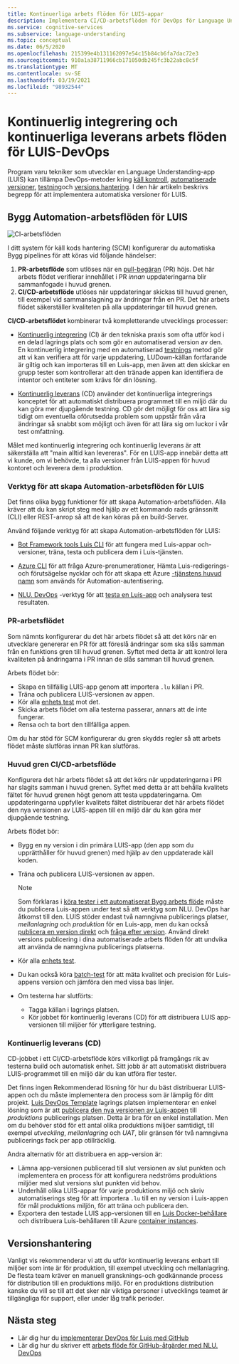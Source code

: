 ```yaml
---
title: Kontinuerliga arbets flöden för LUIS-appar
description: Implementera CI/CD-arbetsflöden för DevOps för Language Understanding (LUIS).
ms.service: cognitive-services
ms.subservice: language-understanding
ms.topic: conceptual
ms.date: 06/5/2020
ms.openlocfilehash: 215399e4b131162097e54c15b84cb6fa7dac72e3
ms.sourcegitcommit: 910a1a38711966cb171050db245fc3b22abc8c5f
ms.translationtype: MT
ms.contentlocale: sv-SE
ms.lasthandoff: 03/19/2021
ms.locfileid: "98932544"
---
```

# <a name="continuous-integration-and-continuous-delivery-workflows-for-luis-devops"></a>Kontinuerlig integrering och kontinuerliga leverans arbets flöden för LUIS-DevOps

Program varu tekniker som utvecklar en Language Understanding-app (LUIS) kan tillämpa DevOps-metoder kring [käll kontroll](luis-concept-devops-sourcecontrol.md), [automatiserade versioner](luis-concept-devops-automation.md), [testning](luis-concept-devops-testing.md)och [versions hantering](luis-concept-devops-automation.md#release-management). I den här artikeln beskrivs begrepp för att implementera automatiska versioner för LUIS.

## <a name="build-automation-workflows-for-luis"></a>Bygg Automation-arbetsflöden för LUIS

![CI-arbetsflöden](./media/luis-concept-devops-automation/luis-automation.png)

I ditt system för käll kods hantering (SCM) konfigurerar du automatiska Bygg pipelines för att köras vid följande händelser:

1. **PR-arbetsflöde** som utlöses när en [pull-begäran](https://help.github.com/github/collaborating-with-issues-and-pull-requests/about-pull-requests) (PR) höjs. Det här arbets flödet verifierar innehållet i PR *innan* uppdateringarna blir sammanfogade i huvud grenen.
1. **CI/CD-arbetsflöde** utlöses när uppdateringar skickas till huvud grenen, till exempel vid sammanslagning av ändringar från en PR. Det här arbets flödet säkerställer kvaliteten på alla uppdateringar till huvud grenen.

**CI/CD-arbetsflödet** kombinerar två kompletterande utvecklings processer:

* [Kontinuerlig integrering](/azure/devops/learn/what-is-continuous-integration) (CI) är den tekniska praxis som ofta utför kod i en delad lagrings plats och som gör en automatiserad version av den. En kontinuerlig integrering med en automatiserad [testnings](luis-concept-devops-testing.md) metod gör att vi kan verifiera att för varje uppdatering, LUDown-källan fortfarande är giltig och kan importeras till en Luis-app, men även att den skickar en grupp tester som kontrollerar att den tränade appen kan identifiera de intentor och entiteter som krävs för din lösning.

* [Kontinuerlig leverans](/azure/devops/learn/what-is-continuous-delivery) (CD) använder det kontinuerliga integrerings konceptet för att automatiskt distribuera programmet till en miljö där du kan göra mer djupgående testning. CD gör det möjligt för oss att lära sig tidigt om eventuella oförutsedda problem som uppstår från våra ändringar så snabbt som möjligt och även för att lära sig om luckor i vår test omfattning.

Målet med kontinuerlig integrering och kontinuerlig leverans är att säkerställa att "main alltid kan levereras". För en LUIS-app innebär detta att vi kunde, om vi behövde, ta alla versioner från LUIS-appen för huvud kontoret och leverera dem i produktion.

### <a name="tools-for-building-automation-workflows-for-luis"></a>Verktyg för att skapa Automation-arbetsflöden för LUIS

Det finns olika bygg funktioner för att skapa Automation-arbetsflöden. Alla kräver att du kan skript steg med hjälp av ett kommando rads gränssnitt (CLI) eller REST-anrop så att de kan köras på en build-Server.

Använd följande verktyg för att skapa Automation-arbetsflöden för LUIS:

* [Bot Framework tools Luis CLI](https://github.com/microsoft/botbuilder-tools/tree/master/packages/LUIS) för att fungera med Luis-appar och-versioner, träna, testa och publicera dem i Luis-tjänsten.

* [Azure CLI](/cli/azure/) för att fråga Azure-prenumerationer, Hämta Luis-redigerings-och förutsägelse nycklar och för att skapa ett Azure [-tjänstens huvud namn](/cli/azure/ad/sp) som används för Automation-autentisering.

* [NLU. DevOps](https://github.com/microsoft/NLU.DevOps) -verktyg för att [testa en Luis-app](luis-concept-devops-testing.md) och analysera test resultaten.

### <a name="the-pr-workflow"></a>PR-arbetsflödet

Som nämnts konfigurerar du det här arbets flödet så att det körs när en utvecklare genererar en PR för att föreslå ändringar som ska slås samman från en funktions gren till huvud grenen. Syftet med detta är att kontrol lera kvaliteten på ändringarna i PR innan de slås samman till huvud grenen.

Arbets flödet bör:

* Skapa en tillfällig LUIS-app genom att importera `.lu` källan i PR.
* Träna och publicera LUIS-versionen av appen.
* Kör alla [enhets test](luis-concept-devops-testing.md) mot det.
* Skicka arbets flödet om alla testerna passerar, annars att de inte fungerar.
* Rensa och ta bort den tillfälliga appen.

Om du har stöd för SCM konfigurerar du gren skydds regler så att arbets flödet måste slutföras innan PR kan slutföras.

### <a name="the-main-branch-cicd-workflow"></a>Huvud gren CI/CD-arbetsflöde

Konfigurera det här arbets flödet så att det körs när uppdateringarna i PR har slagits samman i huvud grenen. Syftet med detta är att behålla kvalitets fältet för huvud grenen högt genom att testa uppdateringarna. Om uppdateringarna uppfyller kvalitets fältet distribuerar det här arbets flödet den nya versionen av LUIS-appen till en miljö där du kan göra mer djupgående testning.

Arbets flödet bör:

* Bygg en ny version i din primära LUIS-app (den app som du upprätthåller för huvud grenen) med hjälp av den uppdaterade käll koden.

* Träna och publicera LUIS-versionen av appen.

  > [!NOTE]
  > Som förklaras i [köra tester i ett automatiserat Bygg arbets flöde](luis-concept-devops-testing.md#running-tests-in-an-automated-build-workflow) måste du publicera Luis-appen under test så att verktyg som NLU. DevOps har åtkomst till den. LUIS stöder endast två namngivna publicerings platser, *mellanlagring* och *produktion* för en Luis-app, men du kan också [publicera en version direkt](https://github.com/microsoft/botframework-cli/blob/master/packages/luis/README.md#bf-luisapplicationpublish) och [fråga efter version](./luis-migration-api-v3.md#changes-by-slot-name-and-version-name). Använd direkt versions publicering i dina automatiserade arbets flöden för att undvika att använda de namngivna publicerings platserna.

* Kör alla [enhets test](luis-concept-devops-testing.md).

* Du kan också köra [batch-test](luis-concept-devops-testing.md#how-to-do-unit-testing-and-batch-testing) för att mäta kvalitet och precision för Luis-appens version och jämföra den med vissa bas linjer.

* Om testerna har slutförts:
  * Tagga källan i lagrings platsen.
  * Kör jobbet för kontinuerlig leverans (CD) för att distribuera LUIS app-versionen till miljöer för ytterligare testning.

### <a name="continuous-delivery-cd"></a>Kontinuerlig leverans (CD)

CD-jobbet i ett CI/CD-arbetsflöde körs villkorligt på framgångs rik av testerna build och automatisk enhet. Sitt jobb är att automatiskt distribuera LUIS-programmet till en miljö där du kan utföra fler tester.

Det finns ingen Rekommenderad lösning för hur du bäst distribuerar LUIS-appen och du måste implementera den process som är lämplig för ditt projekt. [Luis DevOps Template](https://github.com/Azure-Samples/LUIS-DevOps-Template) lagrings platsen implementerar en enkel lösning som är att [publicera den nya versionen av Luis-appen](./luis-how-to-publish-app.md) till *produktions* publicerings platsen. Detta är bra för en enkel installation. Men om du behöver stöd för ett antal olika produktions miljöer samtidigt, till exempel *utveckling*, *mellanlagring* och *UAT*, blir gränsen för två namngivna publicerings fack per app otillräcklig.

Andra alternativ för att distribuera en app-version är:

* Lämna app-versionen publicerad till slut versionen av slut punkten och implementera en process för att konfigurera nedströms produktions miljöer med slut versions slut punkten vid behov.
* Underhåll olika LUIS-appar för varje produktions miljö och skriv automatiserings steg för att importera `.lu` till en ny version i Luis-appen för mål produktions miljön, för att träna och publicera den.
* Exportera den testade LUIS app-versionen till en [Luis Docker-behållare](./luis-container-howto.md?tabs=v3) och distribuera Luis-behållaren till Azure [container instances](../../container-instances/index.yml).

## <a name="release-management"></a>Versionshantering

Vanligt vis rekommenderar vi att du utför kontinuerlig leverans enbart till miljöer som inte är för produktion, till exempel utveckling och mellanlagring. De flesta team kräver en manuell gransknings-och godkännande process för distribution till en produktions miljö. För en produktions distribution kanske du vill se till att det sker när viktiga personer i utvecklings teamet är tillgängliga för support, eller under låg trafik perioder.

## <a name="next-steps"></a>Nästa steg

* Lär dig hur du [implementerar DevOps för Luis med GitHub](luis-how-to-devops-with-github.md)
* Lär dig hur du skriver ett [arbets flöde för GitHub-åtgärder med NLU. DevOps](https://github.com/Azure-Samples/LUIS-DevOps-Template/blob/master/docs/4-pipeline.md)
